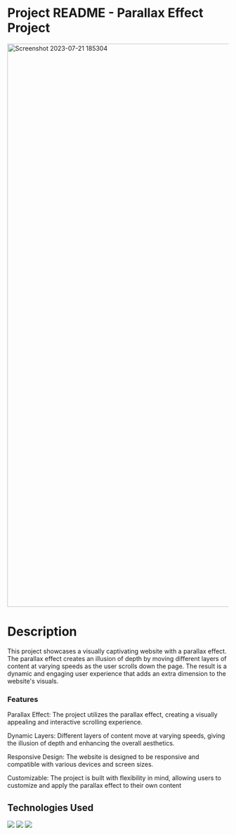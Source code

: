 # Project README - Parallax Effect Project


<img width="1280" alt="Screenshot 2023-07-21 185304" src="https://github.com/nameerakhter/parallax_effect/assets/120779958/384224ee-f2b6-44db-b36c-9c2a9cbede4e">

# Description

This project showcases a visually captivating website with a parallax effect. The parallax effect creates an illusion of depth by moving different layers of content at varying speeds as the user scrolls down the page. The result is a dynamic and engaging user experience that adds an extra dimension to the website's visuals.


### Features
Parallax Effect: The project utilizes the parallax effect, creating a visually appealing and interactive scrolling experience.

Dynamic Layers: Different layers of content move at varying speeds, giving the illusion of depth and enhancing the overall aesthetics.

Responsive Design: The website is designed to be responsive and compatible with various devices and screen sizes.

Customizable: The project is built with flexibility in mind, allowing users to customize and apply the parallax effect to their own content

## Technologies Used
<img src = "https://img.shields.io/badge/-HTML5-E34F26?style=flat&logo=html5&logoColor=white"> 
<img src = "https://img.shields.io/badge/-CSS3-1572B6?style=flat&logo=css3&logoColor=white">
<img src="https://img.shields.io/badge/-JavaScript-eed718?style=flat&logo=javascript&logoColor=ffffff">

